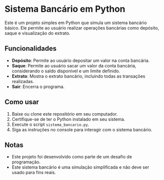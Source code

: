 # Sistema Bancário em Python

Este é um projeto simples em Python que simula um sistema bancário básico. Ele permite ao usuário realizar operações bancárias como depósito, saque e visualização do extrato.

## Funcionalidades

- **Depósito**: Permite ao usuário depositar um valor na conta bancária.
- **Saque**: Permite ao usuário sacar um valor da conta bancária, considerando o saldo disponível e um limite definido.
- **Extrato**: Mostra o extrato bancário, incluindo todas as transações realizadas.
- **Sair**: Encerra o programa.

## Como usar

1. Baixe ou clone este repositório em seu computador.
2. Certifique-se de ter o Python instalado em seu sistema.
3. Execute o script `sistema_bancario.py`.
4. Siga as instruções no console para interagir com o sistema bancário.

## Notas

- Este projeto foi desenvolvido como parte de um desafio de programação.
- Este sistema bancário é uma simulação simplificada e não deve ser usado para fins reais.

